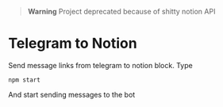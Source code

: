 > **Warning**
> Project deprecated because of shitty notion API

# Telegram to Notion

Send message links from telegram to notion block. Type

```
npm start
```

And start sending messages to the bot
